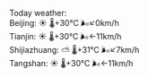 Today weather:  
Beijing: ☀️ 🌡️+30°C 🌬️↙0km/h  
Tianjin: ☀️ 🌡️+30°C 🌬️←11km/h  
Shijiazhuang: ⛅️  🌡️+31°C 🌬️↙7km/h  
Tangshan: ☀️ 🌡️+30°C 🌬️←11km/h  
